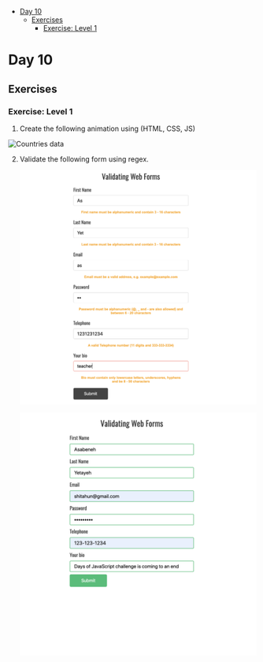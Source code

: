 - [Day 10](#day-10)
	- [Exercises](#exercises)
		- [Exercise: Level 1](#exercise-level-1)

# Day 10

## Exercises

### Exercise: Level 1

1. Create the following animation using (HTML, CSS, JS)

![Countries data](./image/dom_mini_project_countries_object_day_10.1.gif)

2. Validate the following form using regex.

   ![form validation](./image/dom_mini_project_form_validation_day_10.2.1.png)

   ![form validation](./image/dom_mini_project_form_validation_day_10.2.png)
